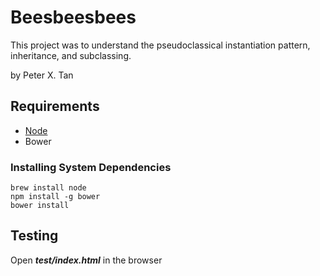 # Beesbeesbees

This project was to understand the pseudoclassical instantiation pattern, inheritance, and subclassing.

by Peter X. Tan

## Requirements

- [Node](https://nodejs.org/en/)
- Bower

### Installing System Dependencies

```
brew install node
npm install -g bower
bower install
```

## Testing

Open **_test/index.html_** in the browser


